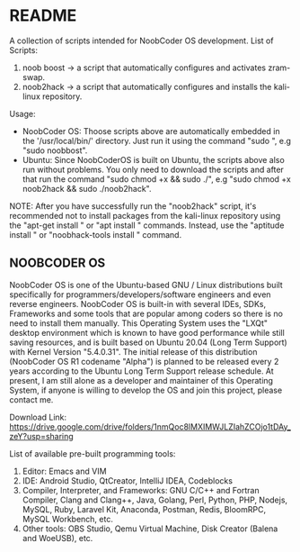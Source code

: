 <h1>README</h1>

A collection of scripts intended for NoobCoder OS development.
List of Scripts:
1. noob boost -> a script that automatically configures and activates zram-swap.
2. noob2hack -> a script that automatically configures and installs the kali-linux repository.

Usage:
- NoobCoder OS: Thoose scripts above are automatically embedded in the '/usr/local/bin/' directory.
                Just run it using the command "sudo <script-name>", e.g "sudo noobbost".
- Ubuntu:       Since NoobCoderOS is built on Ubuntu, the scripts above also run without problems.
                You only need to download the scripts and after that run the command
                "sudo chmod +x <script-name> && sudo ./<script-name>",
                e.g "sudo chmod +x noob2hack && sudo ./noob2hack".
                
NOTE:           After you have successfully run the "noob2hack" script, it's recommended not to
                install packages from the kali-linux repository using the "apt-get install <package-name>"
                or "apt install <package-name>" commands. Instead, use the "aptitude install <package-name>"
                or "noobhack-tools install <package-name>" command.


<h2>NOOBCODER OS</h2>

NoobCoder OS is one of the Ubuntu-based GNU / Linux distributions built specifically
for programmers/developers/software engineers and even reverse engineers.
NoobCoder OS is built-in with several IDEs, SDKs, Frameworks and some tools that are popular
among coders so there is no need to install them manually.
This Operating System uses the "LXQt" desktop environment which is known to have good performance
while still saving resources, and is built based on Ubuntu 20.04 (Long Term Support) with Kernel Version "5.4.0.31".
The initial release of this distribution (NoobCoder OS R1 codename "Alpha") is planned to be released every 2 years
according to the Ubuntu Long Term Support release schedule.
At present, I am still alone as a developer and maintainer of this Operating System,
if anyone is willing to develop the OS and join this project, please contact me.

Download Link: https://drive.google.com/drive/folders/1nmQoc8lMXIMWJLZIahZCOjo1tDAy_zeY?usp=sharing

List of available pre-built programming tools:
1. Editor: Emacs and VIM
2. IDE: Android Studio, QtCreator, IntelliJ IDEA, Codeblocks
3. Compiler, Interpreter, and Frameworks: GNU C/C++ and Fortran Compiler, Clang and Clang++, Java, Golang,
                                          Perl, Python, PHP, Nodejs, MySQL, Ruby, Laravel Kit, Anaconda,
                                          Postman, Redis, BloomRPC, MySQL Workbench, etc.
4. Other tools: OBS Studio, Qemu Virtual Machine, Disk Creator (Balena and WoeUSB), etc.
